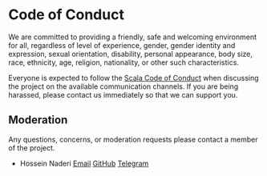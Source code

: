 # Code of Conduct

We are committed to providing a friendly, safe and welcoming environment for all, regardless of level of experience, gender, gender identity and expression, sexual orientation, disability, personal appearance, body size, race, ethnicity, age, religion, nationality, or other such characteristics.

Everyone is expected to follow the [Scala Code of Conduct](https://www.scala-lang.org/conduct/) when discussing the project on the available communication channels. If you are being harassed, please contact us immediately so that we can support you.

## Moderation

Any questions, concerns, or moderation requests please contact a member of the project.

- Hossein Naderi [Email](mailto:mail@hnaderi.dev) [GitHub](https://github.com/hnaderi) [Telegram](https://t.me/hnaderii)

